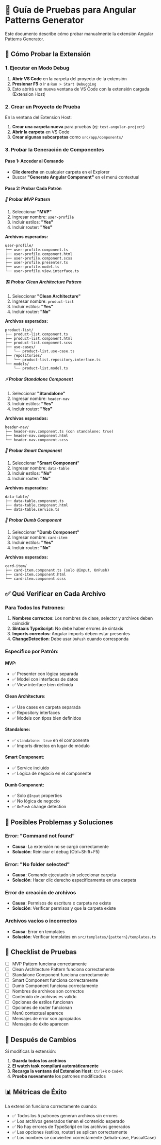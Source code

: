 # 🧪 Guía de Pruebas para Angular Patterns Generator

Este documento describe cómo probar manualmente la extensión Angular Patterns Generator.

## 🚀 Cómo Probar la Extensión

### 1. Ejecutar en Modo Debug

1. **Abrir VS Code** en la carpeta del proyecto de la extensión
2. **Presionar F5** o ir a `Run > Start Debugging`
3. Esto abrirá una nueva ventana de VS Code con la extensión cargada (Extension Host)

### 2. Crear un Proyecto de Prueba

En la ventana del Extension Host:

1. **Crear una carpeta nueva** para pruebas (ej: `test-angular-project`)
2. **Abrir la carpeta** en VS Code
3. **Crear algunas subcarpetas** como `src/app/components/`

### 3. Probar la Generación de Componentes

#### Paso 1: Acceder al Comando
- **Clic derecho** en cualquier carpeta en el Explorer
- Buscar **"Generate Angular Component"** en el menú contextual

#### Paso 2: Probar Cada Patrón

##### 🎯 Probar MVP Pattern
1. Seleccionar **"MVP"**
2. Ingresar nombre: `user-profile`
3. Incluir estilos: **"Yes"**
4. Incluir router: **"Yes"**

**Archivos esperados:**
```
user-profile/
├── user-profile.component.ts
├── user-profile.component.html
├── user-profile.component.scss
├── user-profile.presenter.ts
├── user-profile.model.ts
└── user-profile.view.interface.ts
```

##### 🏗️ Probar Clean Architecture Pattern
1. Seleccionar **"Clean Architecture"**
2. Ingresar nombre: `product-list`
3. Incluir estilos: **"Yes"**
4. Incluir router: **"No"**

**Archivos esperados:**
```
product-list/
├── product-list.component.ts
├── product-list.component.html
├── product-list.component.scss
├── use-cases/
│   └── product-list.use-case.ts
├── repositories/
│   └── product-list.repository.interface.ts
└── models/
    └── product-list.model.ts
```

##### ⚡ Probar Standalone Component
1. Seleccionar **"Standalone"**
2. Ingresar nombre: `header-nav`
3. Incluir estilos: **"Yes"**
4. Incluir router: **"Yes"**

**Archivos esperados:**
```
header-nav/
├── header-nav.component.ts (con standalone: true)
├── header-nav.component.html
└── header-nav.component.scss
```

##### 🧠 Probar Smart Component
1. Seleccionar **"Smart Component"**
2. Ingresar nombre: `data-table`
3. Incluir estilos: **"No"**
4. Incluir router: **"No"**

**Archivos esperados:**
```
data-table/
├── data-table.component.ts
├── data-table.component.html
└── data-table.service.ts
```

##### 🎨 Probar Dumb Component
1. Seleccionar **"Dumb Component"**
2. Ingresar nombre: `card-item`
3. Incluir estilos: **"Yes"**
4. Incluir router: **"No"**

**Archivos esperados:**
```
card-item/
├── card-item.component.ts (solo @Input, OnPush)
├── card-item.component.html
└── card-item.component.scss
```

## ✅ Qué Verificar en Cada Archivo

### Para Todos los Patrones:

1. **Nombres correctos**: Los nombres de clase, selector y archivos deben coincidir
2. **Sintaxis TypeScript**: No debe haber errores de sintaxis
3. **Imports correctos**: Angular imports deben estar presentes
4. **ChangeDetection**: Debe usar `OnPush` cuando corresponda

### Específico por Patrón:

#### MVP:
- ✅ Presenter con lógica separada
- ✅ Model con interfaces de datos
- ✅ View interface bien definida

#### Clean Architecture:
- ✅ Use cases en carpeta separada
- ✅ Repository interfaces
- ✅ Models con tipos bien definidos

#### Standalone:
- ✅ `standalone: true` en el componente
- ✅ Imports directos en lugar de módulo

#### Smart Component:
- ✅ Service incluido
- ✅ Lógica de negocio en el componente

#### Dumb Component:
- ✅ Solo `@Input` properties
- ✅ No lógica de negocio
- ✅ `OnPush` change detection

## 🐛 Posibles Problemas y Soluciones

### Error: "Command not found"
- **Causa**: La extensión no se cargó correctamente
- **Solución**: Reiniciar el debug (Ctrl+Shift+F5)

### Error: "No folder selected"
- **Causa**: Comando ejecutado sin seleccionar carpeta
- **Solución**: Hacer clic derecho específicamente en una carpeta

### Error de creación de archivos
- **Causa**: Permisos de escritura o carpeta no existe
- **Solución**: Verificar permisos y que la carpeta existe

### Archivos vacíos o incorrectos
- **Causa**: Error en templates
- **Solución**: Verificar templates en `src/templates/{pattern}/templates.ts`

## 📝 Checklist de Pruebas

- [ ] MVP Pattern funciona correctamente
- [ ] Clean Architecture Pattern funciona correctamente  
- [ ] Standalone Component funciona correctamente
- [ ] Smart Component funciona correctamente
- [ ] Dumb Component funciona correctamente
- [ ] Nombres de archivos son correctos
- [ ] Contenido de archivos es válido
- [ ] Opciones de estilos funcionan
- [ ] Opciones de router funcionan
- [ ] Menú contextual aparece
- [ ] Mensajes de error son apropiados
- [ ] Mensajes de éxito aparecen

## 🔄 Después de Cambios

Si modificas la extensión:

1. **Guarda todos los archivos**
2. **El watch task compilará automáticamente**
3. **Recarga la ventana del Extension Host**: `Ctrl+R` o `Cmd+R`
4. **Prueba nuevamente** los patrones modificados

## 📊 Métricas de Éxito

La extensión funciona correctamente cuando:

- ✅ Todos los 5 patrones generan archivos sin errores
- ✅ Los archivos generados tienen el contenido esperado
- ✅ No hay errores de TypeScript en los archivos generados
- ✅ Las opciones (estilos, router) se aplican correctamente
- ✅ Los nombres se convierten correctamente (kebab-case, PascalCase)
